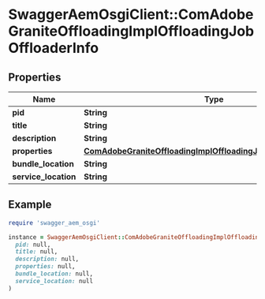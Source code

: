 # SwaggerAemOsgiClient::ComAdobeGraniteOffloadingImplOffloadingJobOffloaderInfo

## Properties

| Name | Type | Description | Notes |
| ---- | ---- | ----------- | ----- |
| **pid** | **String** |  | [optional] |
| **title** | **String** |  | [optional] |
| **description** | **String** |  | [optional] |
| **properties** | [**ComAdobeGraniteOffloadingImplOffloadingJobOffloaderProperties**](ComAdobeGraniteOffloadingImplOffloadingJobOffloaderProperties.md) |  | [optional] |
| **bundle_location** | **String** |  | [optional] |
| **service_location** | **String** |  | [optional] |

## Example

```ruby
require 'swagger_aem_osgi'

instance = SwaggerAemOsgiClient::ComAdobeGraniteOffloadingImplOffloadingJobOffloaderInfo.new(
  pid: null,
  title: null,
  description: null,
  properties: null,
  bundle_location: null,
  service_location: null
)
```

